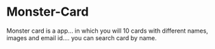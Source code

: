 # Monster-Card
Monster card is a app... in which you will 10 cards with different names, images and email id.... you can search card by name.
